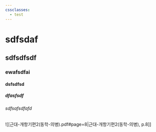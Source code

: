 ```yaml
---
cssclasses:
  - test
---
```


# sdfsdaf
## sdfsdfsdf
### ewafsdfai
#### dsfsdfsd
##### dfasfsdf
###### sdfsafsdfafd

![[근대-개항기편2(동학-의병).pdf#page=8|근대-개항기편2(동학-의병), p.8]]
